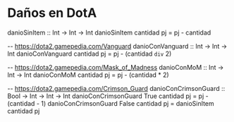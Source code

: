 # Daños en DotA

danioSinItem :: Int -> Int -> Int
danioSinItem cantidad pj = pj - cantidad

-- https://dota2.gamepedia.com/Vanguard
danioConVanguard :: Int -> Int -> Int
danioConVanguard cantidad pj = pj - (cantidad `div` 2)

-- https://dota2.gamepedia.com/Mask_of_Madness
danioConMoM :: Int -> Int -> Int
danioConMoM cantidad pj = pj - (cantidad * 2)

-- https://dota2.gamepedia.com/Crimson_Guard
danioConCrimsonGuard :: Bool -> Int -> Int -> Int
danioConCrimsonGuard True cantidad pj = pj - (cantidad - 1)
danioConCrimsonGuard False cantidad pj = danioSinItem cantidad pj